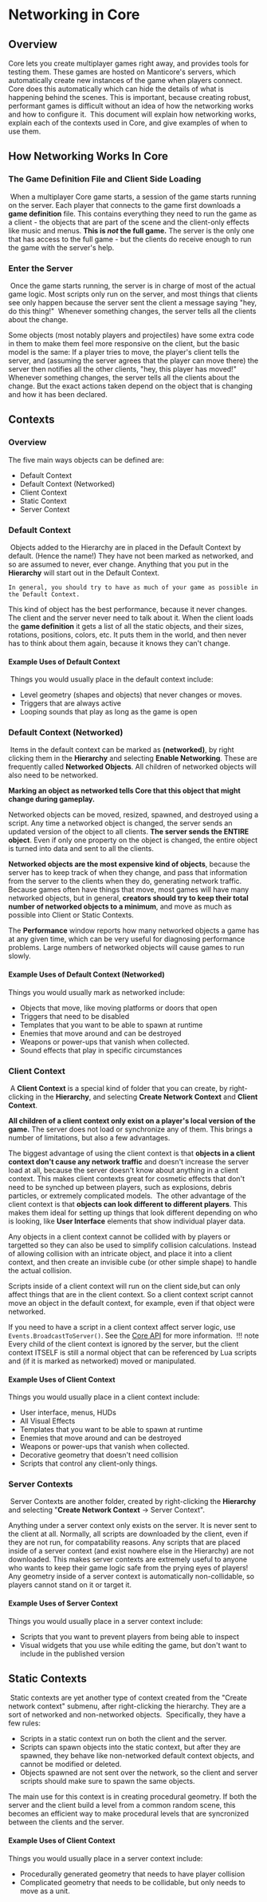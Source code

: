 # Networking in Core

## Overview

Core lets you create multiplayer games right away, and provides tools for testing them. These games are hosted on Manticore's servers, which automatically create new instances of the game when players connect.
​
Core does this automatically which can hide the details of what is happening behind the scenes.  This is important, because creating robust, performant games is difficult without an idea of how the networking works and how to configure it.
​
This document will explain how networking works, explain each of the contexts used in Core, and give examples of when to use them.
​
## How Networking Works In Core

### The Game Definition File and Client Side Loading
​
When a multiplayer Core game starts, a session of the game starts running on the server.  Each player that connects to the game first downloads a **game definition** file.  This contains everything they need to run the game as a client - the objects that are part of the scene and the client-only effects like music and menus. **This is *not* the full game.** The server is the only one that has access to the full game - but the clients do receive enough to run the game with the server's help.

### Enter the Server
​
Once the game starts running, the server is in charge of most of the actual game logic.  Most scripts only run on the server, and most things that clients see only happen because the server sent the client a message saying "hey, do this thing!"
​
Whenever something changes, the server tells all the clients about the change.

Some objects (most notably players and projectiles) have some extra code in them to make them feel more responsive on the client, but the basic model is the same:  If a player tries to move, the player's client tells the server, and (assuming the server agrees that the player can move there) the server then notifies all the other clients, "hey, this player has moved!"
​
Whenever something changes, the server tells all the clients about the change.  But the exact actions taken depend on the object that is changing and how it has been declared.
​
## Contexts

### Overview

The five main ways objects can be defined are:
​
- Default Context
- Default Context (Networked)
- Client Context
- Static Context
- Server Context

### Default Context

​
Objects added to the Hierarchy are in placed in the Default Context by default.  (Hence the name!)  They have not been marked as networked, and so are assumed to never, ever change. Anything that you put in the **Hierarchy** will start out in the Default Context.

    In general, you should try to have as much of your game as possible in the Default Context.

This kind of object has the best performance, because  it never changes. The client and the server never need to talk about it. When the client loads the **game definition** it gets a list of all the static objects, and their sizes, rotations, positions, colors, etc.  It puts them in the world, and then never has to think about them again, because it knows they can't change.

#### Example Uses of Default Context
​
Things you would usually place in the default context include:

- Level geometry (shapes and objects) that never changes or moves.
- Triggers that are always active
- Looping sounds that play as long as the game is open
​

### Default Context (Networked)

​
Items in the default context can be marked as **(networked)**, by right clicking them in the **Hierarchy** and selecting **Enable Networking**. These are frequently called **Networked Objects**. All children of networked objects will also need to be networked.

**Marking an object as networked tells Core that this object that might change during gameplay.**

Networked objects can be moved, resized, spawned, and destroyed using a script. Any time a networked object is changed, the server sends an updated version of the object to all clients. **The server sends the ENTIRE object**. Even if only one property on the object is changed, the entire object is turned into data and sent to all the clients.

**Networked objects are the most expensive kind of objects**, because the server has to keep track of when they change, and pass that information from the server to the clients when they do, generating network traffic. Because games often have things that move, most games will have many networked objects, but in general, **creators should try to keep their total number of networked objects to a minimum**, and move as much as possible into Client or Static Contexts.

The **Performance** window reports how many networked objects a game has at any given time, which can be very useful for diagnosing performance problems.  Large numbers of networked objects will cause games to run slowly.

#### Example Uses of Default Context (Networked)

Things you would usually mark as networked include:

- Objects that move, like moving platforms or doors that open
- Triggers that need to be disabled
- Templates that you want to be able to spawn at runtime
- Enemies that move around and can be destroyed
- Weapons or power-ups that vanish when collected.
- Sound effects that play in specific circumstances

### Client Context
​
A **Client Context** is a special kind of folder that you can create, by right-clicking in the **Hierarchy**, and selecting **Create Network Context** and **Client Context**.

**All children of a client context only exist on a player's local version of the game.** The server does not load or synchronize any of them. This brings a number of limitations, but also a few advantages.

The biggest advantage of using the client context is that **objects in a client context don't cause any network traffic** and doesn't increase the server load at all, because the server doesn't know about anything in a client context.  This makes client contexts great for cosmetic effects that don't need to be synched up between players, such as explosions, debris particles, or extremely complicated models.
​
The other advantage of the client context is that **objects can look different to different players**.  This makes them ideal for setting up things that look different depending on who is looking, like **User Interface** elements that show individual player data.

Any objects in a client context cannot be collided with by players or targetted so they can also be used to simplify collision calculations. Instead of allowing collision with an intricate object, and place it into a client context, and then create an invisible cube (or other simple shape) to handle the actual collision.

Scripts inside of a client context will run on the client side,but can only affect things that are in the client context. So a client context script cannot move an object in the default context, for example, even if that object were networked.

If you need to have a script in a client context affect server logic, use `Events.BroadcastToServer()`. See the [Core API](https://docs.coregames.com/core_api/#events) for more information.
​
!!! note
    Every child of the client context is ignored by the server, but the client context ITSELF is still a normal object that can be referenced by Lua scripts and (if it is marked as networked) moved or manipulated.
​
#### Example Uses of Client Context

Things you would usually place in a client context include:

- User interface, menus, HUDs
- All Visual Effects
- Templates that you want to be able to spawn at runtime
- Enemies that move around and can be destroyed
- Weapons or power-ups that vanish when collected.
- Decorative geometry that doesn't need collision
- Scripts that control any client-only things.

### Server Contexts
​
Server Contexts are another folder, created by right-clicking the **Hierarchy** and selecting "**Create Network Context** -> Server Context".

Anything under a server context only exists on the server.  It is never sent to the client at all.  Normally, all scripts are downloaded by the client, even if they are not run, for compatability reasons.  Any scripts that are placed inside of a server context (and exist nowhere else in the Hierarchy) are not downloaded. This makes server contexts are extremely useful to anyone who wants to keep their game logic safe from the prying eyes of players!
​
Any geometry inside of a server context is automatically non-collidable, so players cannot stand on it or target it.
​
#### Example Uses of Server Context

Things you would usually place in a server context include:

- Scripts that you want to prevent players from being able to inspect
- Visual widgets that you use while editing the game, but don't want to include in the published version

## Static Contexts

​
Static contexts are yet another type of context created from the "Create network context" submenu, after right-clicking the hierarchy.  They are a sort of networked and non-networked objects.
​
Specifically, they have a few rules:

- Scripts in a static context run on both the client and the server.
- Scripts can spawn objects into the static context, but after they are spawned, they behave like non-networked default context objects, and cannot be modified or deleted.
- Objects spawned are not sent over the network, so the client and server scripts should make sure to spawn the same objects.

The main use for this context is in creating procedural geometry. If both the server and the client build a level from a common random scene, this becomes an efficient way to make procedural levels that are syncronized between the clients and the server.

#### Example Uses of Client Context

Things you would usually place in a server context include:

- Procedurally generated geometry that needs to have player collision
- Complicated geometry that needs to be collidable, but only needs to move as a unit.
